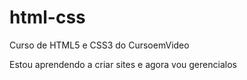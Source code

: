# html-css
 Curso de HTML5 e CSS3 do CursoemVideo

 Estou aprendendo a criar sites e agora vou gerencialos


